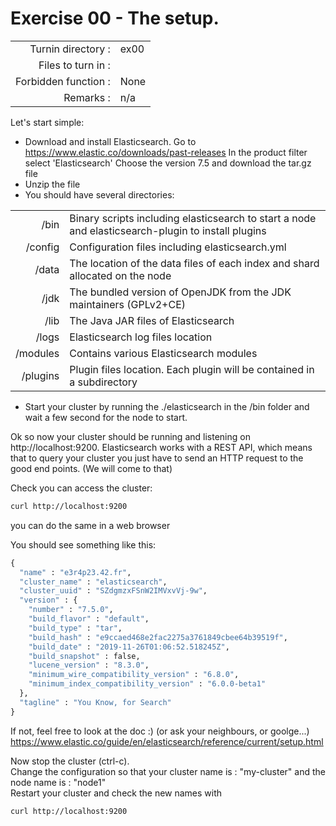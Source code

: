 # Exercise 00 - The setup.

|                         |                    |
| -----------------------:| ------------------ |
|   Turnin directory :    |  ex00              |
|   Files to turn in :    |   |
|   Forbidden function :  |  None              |
|   Remarks :             |  n/a               |

Let's start simple:

* Download and install Elasticsearch. 
Go to <href src="https://www.elastic.co/downloads/past-releases"><u><font color="blue">https://www.elastic.co/downloads/past-releases</font></u></href>
In the product filter select 'Elasticsearch'
Choose the version 7.5 and download the tar.gz file 
* Unzip the file
* You should have several directories:

|          |                                                                                                   |
| --------:| ------------------------------------------------------------------------------------------------- |
| /bin    | Binary scripts including elasticsearch to start a node and elasticsearch-plugin to install plugins |
| /config | Configuration files including elasticsearch.yml                                                    |
| /data   | The location of the data files of each index and shard allocated on the node |
| /jdk    | The bundled version of OpenJDK from the JDK maintainers (GPLv2+CE) |
| /lib    | The Java JAR files of Elasticsearch |
| /logs   | Elasticsearch log files location |
| /modules | Contains various Elasticsearch modules |
| /plugins | Plugin files location. Each plugin will be contained in a subdirectory |

* Start your cluster by running the ./elasticsearch in the /bin folder and wait a few second for the node to start. 

Ok so now your cluster should be running and listening on http://localhost:9200.
Elasticsearch works with a REST API, which means that to query your cluster you just have to send an HTTP request to the good end points. (We will come to that)

Check you can access the cluster: 
```bash
curl http://localhost:9200
```
you can do the same in a web browser

You should see something like this:
```py
{
  "name" : "e3r4p23.42.fr",
  "cluster_name" : "elasticsearch",
  "cluster_uuid" : "SZdgmzxFSnW2IMVxvVj-9w",
  "version" : {
    "number" : "7.5.0",
    "build_flavor" : "default",
    "build_type" : "tar",
    "build_hash" : "e9ccaed468e2fac2275a3761849cbee64b39519f",
    "build_date" : "2019-11-26T01:06:52.518245Z",
    "build_snapshot" : false,
    "lucene_version" : "8.3.0",
    "minimum_wire_compatibility_version" : "6.8.0",
    "minimum_index_compatibility_version" : "6.0.0-beta1"
  },
  "tagline" : "You Know, for Search"
}
```
If not, feel free to look at the doc :) (or ask your neighbours, or goolge...) <href src="https://www.elastic.co/guide/en/elasticsearch/reference/current/setup.html"><u><font color="blue">https://www.elastic.co/guide/en/elasticsearch/reference/current/setup.html</font></u></href>

Now stop the cluster (ctrl-c).  
Change the configuration so that your cluster name is : "my-cluster" and the node name is : "node1"  
Restart your cluster and check the new names with  
```bash
curl http://localhost:9200
```
